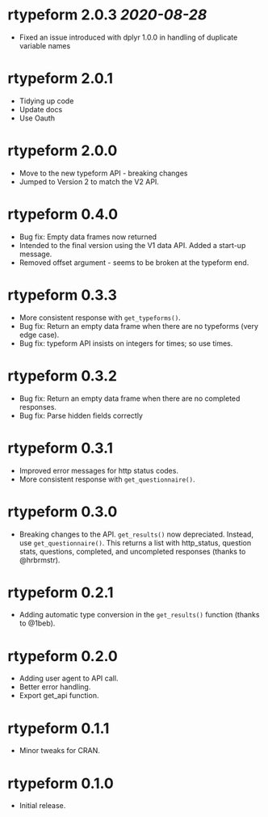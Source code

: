 # rtypeform 2.0.3 _2020-08-28_
  * Fixed an issue introduced with dplyr 1.0.0 in handling of duplicate variable names

# rtypeform 2.0.1
  * Tidying up code
  * Update docs
  * Use Oauth

# rtypeform 2.0.0
  * Move to the new typeform API - breaking changes
  * Jumped to Version 2 to match the V2 API.
  
# rtypeform 0.4.0
  * Bug fix: Empty data frames now returned
  * Intended to the final version using the V1 data API. Added a start-up message.
  * Removed offset argument - seems to be broken at the typeform end.

# rtypeform 0.3.3
  * More consistent response with `get_typeforms()`.
  * Bug fix: Return an empty data frame when there are no typeforms (very edge case).
  * Bug fix: typeform API insists on integers for times; so use times.

# rtypeform 0.3.2
  * Bug fix: Return an empty data frame when there are no completed responses.
  * Bug fix: Parse hidden fields correctly

# rtypeform 0.3.1
  * Improved error messages for http status codes.
  * More consistent response with `get_questionnaire()`.

# rtypeform 0.3.0
  * Breaking changes to the API. `get_results()` now depreciated. 
  Instead, use `get_questionnaire()`. This returns a list with http_status, 
    question stats, questions, completed, and uncompleted responses (thanks to @hrbrmstr).

# rtypeform 0.2.1
  * Adding automatic type conversion in the `get_results()` function (thanks to @1beb).

# rtypeform 0.2.0
  * Adding user agent to API call.
  * Better error handling.
  * Export get_api function.

# rtypeform 0.1.1
  * Minor tweaks for CRAN.

# rtypeform 0.1.0
  * Initial release.
